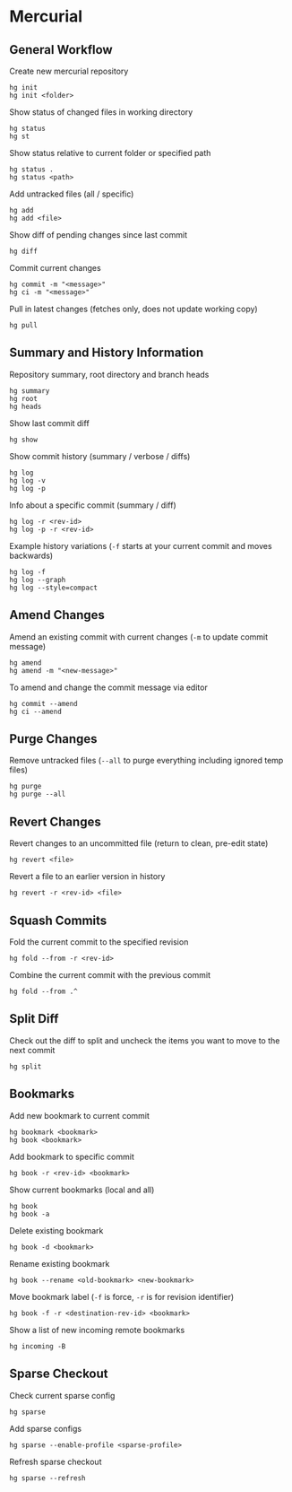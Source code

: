 
# Mercurial

##  General Workflow

Create new mercurial repository

	hg init
	hg init <folder>

Show status of changed files in working directory

	hg status
	hg st

Show status relative to current folder or specified path

	hg status .
	hg status <path>

Add untracked files (all / specific)

	hg add
	hg add <file>

Show diff of pending changes since last commit

	hg diff

Commit current changes

	hg commit -m "<message>"
	hg ci -m "<message>"

Pull in latest changes (fetches only, does not update working copy)

	hg pull

## Summary and History Information

Repository summary, root directory and branch heads

	hg summary
	hg root
	hg heads

Show last commit diff

	hg show

Show commit history (summary / verbose / diffs)

	hg log
	hg log -v
	hg log -p

Info about a specific commit (summary / diff)

	hg log -r <rev-id>
	hg log -p -r <rev-id>

Example history variations (`-f` starts at your current commit and moves backwards)

	hg log -f
	hg log --graph
	hg log --style=compact

## Amend Changes

Amend an existing commit with current changes (`-m` to update commit message)

	hg amend
	hg amend -m "<new-message>"

To amend and change the commit message via editor

	hg commit --amend
	hg ci --amend

## Purge Changes

Remove untracked files (`--all` to purge everything including ignored temp files)

	hg purge
	hg purge --all

## Revert Changes

Revert changes to an uncommitted file (return to clean, pre-edit state)

	hg revert <file>

Revert a file to an earlier version in history

	hg revert -r <rev-id> <file>

## Squash Commits

Fold the current commit to the specified revision

	hg fold --from -r <rev-id>

Combine the current commit with the previous commit

	hg fold --from .^

## Split Diff

Check out the diff to split and uncheck the items you want to move to the next commit

	hg split

## Bookmarks

Add new bookmark to current commit

	hg bookmark <bookmark>
	hg book <bookmark>

Add bookmark to specific commit

	hg book -r <rev-id> <bookmark>

Show current bookmarks (local and all)

	hg book
	hg book -a

Delete existing bookmark

	hg book -d <bookmark>

Rename existing bookmark

	hg book --rename <old-bookmark> <new-bookmark>

Move bookmark label (`-f` is force, `-r` is for revision identifier)

	hg book -f -r <destination-rev-id> <bookmark>

Show a list of new incoming remote bookmarks

	hg incoming -B

## Sparse Checkout

Check current sparse config

	hg sparse

Add sparse configs

	hg sparse --enable-profile <sparse-profile>

Refresh sparse checkout

	hg sparse --refresh
